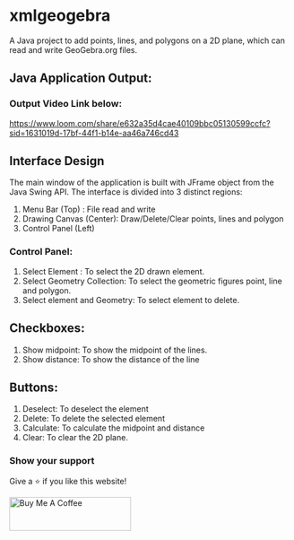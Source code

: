 # xmlgeogebra
A Java project to add points, lines, and polygons on a 2D plane, which can read and write GeoGebra.org files.

## Java Application Output:
### Output Video Link below:

https://www.loom.com/share/e632a35d4cae40109bbc05130599ccfc?sid=1631019d-17bf-44f1-b14e-aa46a746cd43

## Interface Design
The main window of the application is built with JFrame object from the Java Swing API. The interface is divided into 3 distinct regions:
1. Menu Bar (Top) : File read and write
2. Drawing Canvas (Center): Draw/Delete/Clear points, lines and polygon
3. Control Panel (Left)

### Control Panel:
1. Select Element : To select the 2D drawn element.
2. Select Geometry Collection: To select the geometric figures point, line and polygon.
3. Select element and Geometry: To select element to delete.
## Checkboxes:
1. Show midpoint: To show the midpoint of the lines.
2. Show distance: To show the distance of the line
## Buttons:
1. Deselect: To deselect the element
2. Delete: To delete the selected element
3. Calculate: To calculate the midpoint and distance
4. Clear: To clear the 2D plane.

### Show your support

Give a ⭐ if you like this website!

<a href="https://www.buymeacoffee.com/sandeepmaharjan" target="_blank"><img src="https://cdn.buymeacoffee.com/buttons/v2/default-violet.png" alt="Buy Me A Coffee" height= "60px" width= "217px" ></a>
